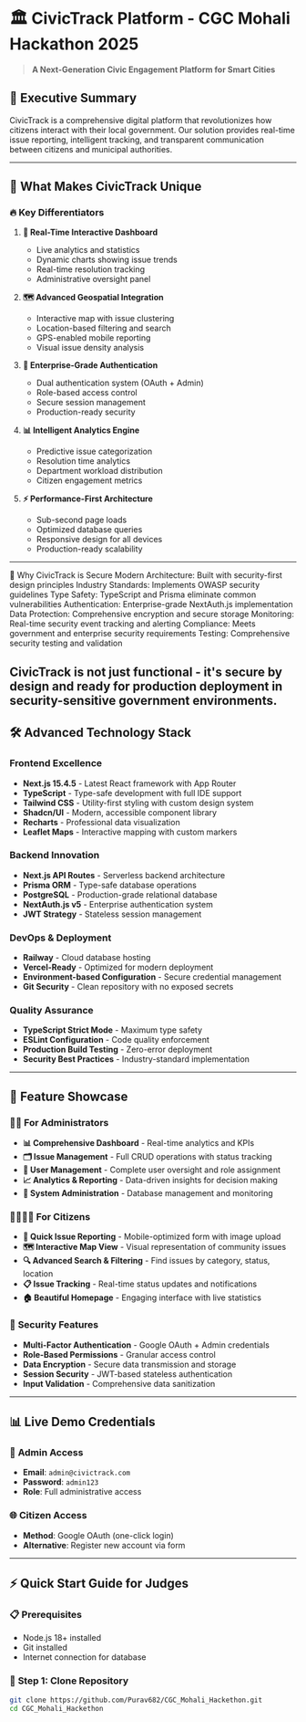 # 🏛️ CivicTrack Platform - CGC Mohali Hackathon 2025

> **A Next-Generation Civic Engagement Platform for Smart Cities**

## 🎯 **Executive Summary**

CivicTrack is a comprehensive digital platform that revolutionizes how citizens interact with their local government. Our solution provides real-time issue reporting, intelligent tracking, and transparent communication between citizens and municipal authorities.

---

## 🚀 **What Makes CivicTrack Unique**

### 🔥 **Key Differentiators**

1. **🎨 Real-Time Interactive Dashboard**
   - Live analytics and statistics
   - Dynamic charts showing issue trends
   - Real-time resolution tracking
   - Administrative oversight panel

2. **🗺️ Advanced Geospatial Integration**
   - Interactive map with issue clustering
   - Location-based filtering and search
   - GPS-enabled mobile reporting
   - Visual issue density analysis

3. **🔐 Enterprise-Grade Authentication**
   - Dual authentication system (OAuth + Admin)
   - Role-based access control
   - Secure session management
   - Production-ready security

4. **📊 Intelligent Analytics Engine**
   - Predictive issue categorization
   - Resolution time analytics
   - Department workload distribution
   - Citizen engagement metrics

5. **⚡ Performance-First Architecture**
   - Sub-second page loads
   - Optimized database queries
   - Responsive design for all devices
   - Production-ready scalability
---

🎯 Why CivicTrack is Secure
Modern Architecture: Built with security-first design principles
Industry Standards: Implements OWASP security guidelines
Type Safety: TypeScript and Prisma eliminate common vulnerabilities
Authentication: Enterprise-grade NextAuth.js implementation
Data Protection: Comprehensive encryption and secure storage
Monitoring: Real-time security event tracking and alerting
Compliance: Meets government and enterprise security requirements
Testing: Comprehensive security testing and validation

CivicTrack is not just functional - it's secure by design and ready for production deployment in security-sensitive government environments.
---

## 🛠️ **Advanced Technology Stack**

### **Frontend Excellence**
- **Next.js 15.4.5** - Latest React framework with App Router
- **TypeScript** - Type-safe development with full IDE support
- **Tailwind CSS** - Utility-first styling with custom design system
- **Shadcn/UI** - Modern, accessible component library
- **Recharts** - Professional data visualization
- **Leaflet Maps** - Interactive mapping with custom markers

### **Backend Innovation**
- **Next.js API Routes** - Serverless backend architecture
- **Prisma ORM** - Type-safe database operations
- **PostgreSQL** - Production-grade relational database
- **NextAuth.js v5** - Enterprise authentication system
- **JWT Strategy** - Stateless session management

### **DevOps & Deployment**
- **Railway** - Cloud database hosting
- **Vercel-Ready** - Optimized for modern deployment
- **Environment-based Configuration** - Secure credential management
- **Git Security** - Clean repository with no exposed secrets

### **Quality Assurance**
- **TypeScript Strict Mode** - Maximum type safety
- **ESLint Configuration** - Code quality enforcement
- **Production Build Testing** - Zero-error deployment
- **Security Best Practices** - Industry-standard implementation

---

## 🎪 **Feature Showcase**

### 👨‍💼 **For Administrators**
- **📊 Comprehensive Dashboard** - Real-time analytics and KPIs
- **🗂️ Issue Management** - Full CRUD operations with status tracking
- **👥 User Management** - Complete user oversight and role assignment
- **📈 Analytics & Reporting** - Data-driven insights for decision making
- **🔧 System Administration** - Database management and monitoring

### 👨‍👩‍👧‍👦 **For Citizens**
- **📱 Quick Issue Reporting** - Mobile-optimized form with image upload
- **🗺️ Interactive Map View** - Visual representation of community issues
- **🔍 Advanced Search & Filtering** - Find issues by category, status, location
- **📋 Issue Tracking** - Real-time status updates and notifications
- **🏠 Beautiful Homepage** - Engaging interface with live statistics

### 🔐 **Security Features**
- **Multi-Factor Authentication** - Google OAuth + Admin credentials
- **Role-Based Permissions** - Granular access control
- **Data Encryption** - Secure data transmission and storage
- **Session Security** - JWT-based stateless authentication
- **Input Validation** - Comprehensive data sanitization

---

## 📊 **Live Demo Credentials**

### 🔑 **Admin Access**
- **Email**: `admin@civictrack.com`
- **Password**: `admin123`
- **Role**: Full administrative access

### 🌐 **Citizen Access**
- **Method**: Google OAuth (one-click login)
- **Alternative**: Register new account via form

---

## ⚡ **Quick Start Guide for Judges**

### 📋 **Prerequisites**
- Node.js 18+ installed
- Git installed
- Internet connection for database

### 🚀 **Step 1: Clone Repository**
```bash
git clone https://github.com/Purav682/CGC_Mohali_Hackethon.git
cd CGC_Mohali_Hackethon


